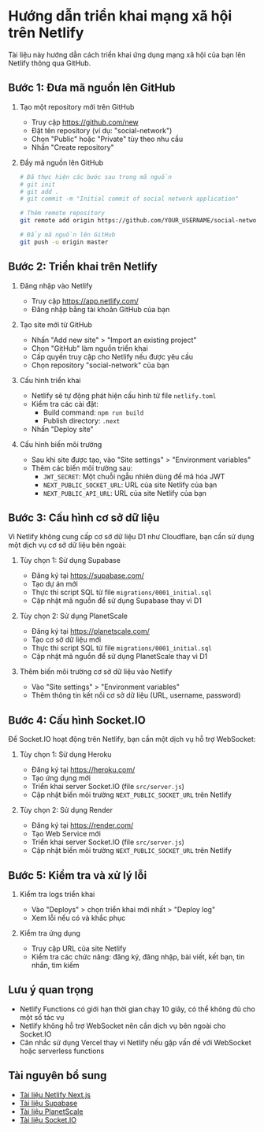 # Hướng dẫn triển khai mạng xã hội trên Netlify

Tài liệu này hướng dẫn cách triển khai ứng dụng mạng xã hội của bạn lên Netlify thông qua GitHub.

## Bước 1: Đưa mã nguồn lên GitHub

1. Tạo một repository mới trên GitHub
   - Truy cập https://github.com/new
   - Đặt tên repository (ví dụ: "social-network")
   - Chọn "Public" hoặc "Private" tùy theo nhu cầu
   - Nhấn "Create repository"

2. Đẩy mã nguồn lên GitHub
   ```bash
   # Đã thực hiện các bước sau trong mã nguồn
   # git init
   # git add .
   # git commit -m "Initial commit of social network application"
   
   # Thêm remote repository
   git remote add origin https://github.com/YOUR_USERNAME/social-network.git
   
   # Đẩy mã nguồn lên GitHub
   git push -u origin master
   ```

## Bước 2: Triển khai trên Netlify

1. Đăng nhập vào Netlify
   - Truy cập https://app.netlify.com/
   - Đăng nhập bằng tài khoản GitHub của bạn

2. Tạo site mới từ GitHub
   - Nhấn "Add new site" > "Import an existing project"
   - Chọn "GitHub" làm nguồn triển khai
   - Cấp quyền truy cập cho Netlify nếu được yêu cầu
   - Chọn repository "social-network" của bạn

3. Cấu hình triển khai
   - Netlify sẽ tự động phát hiện cấu hình từ file `netlify.toml`
   - Kiểm tra các cài đặt:
     - Build command: `npm run build`
     - Publish directory: `.next`
   - Nhấn "Deploy site"

4. Cấu hình biến môi trường
   - Sau khi site được tạo, vào "Site settings" > "Environment variables"
   - Thêm các biến môi trường sau:
     - `JWT_SECRET`: Một chuỗi ngẫu nhiên dùng để mã hóa JWT
     - `NEXT_PUBLIC_SOCKET_URL`: URL của site Netlify của bạn
     - `NEXT_PUBLIC_API_URL`: URL của site Netlify của bạn

## Bước 3: Cấu hình cơ sở dữ liệu

Vì Netlify không cung cấp cơ sở dữ liệu D1 như Cloudflare, bạn cần sử dụng một dịch vụ cơ sở dữ liệu bên ngoài:

1. Tùy chọn 1: Sử dụng Supabase
   - Đăng ký tại https://supabase.com/
   - Tạo dự án mới
   - Thực thi script SQL từ file `migrations/0001_initial.sql`
   - Cập nhật mã nguồn để sử dụng Supabase thay vì D1

2. Tùy chọn 2: Sử dụng PlanetScale
   - Đăng ký tại https://planetscale.com/
   - Tạo cơ sở dữ liệu mới
   - Thực thi script SQL từ file `migrations/0001_initial.sql`
   - Cập nhật mã nguồn để sử dụng PlanetScale thay vì D1

3. Thêm biến môi trường cơ sở dữ liệu vào Netlify
   - Vào "Site settings" > "Environment variables"
   - Thêm thông tin kết nối cơ sở dữ liệu (URL, username, password)

## Bước 4: Cấu hình Socket.IO

Để Socket.IO hoạt động trên Netlify, bạn cần một dịch vụ hỗ trợ WebSocket:

1. Tùy chọn 1: Sử dụng Heroku
   - Đăng ký tại https://heroku.com/
   - Tạo ứng dụng mới
   - Triển khai server Socket.IO (file `src/server.js`)
   - Cập nhật biến môi trường `NEXT_PUBLIC_SOCKET_URL` trên Netlify

2. Tùy chọn 2: Sử dụng Render
   - Đăng ký tại https://render.com/
   - Tạo Web Service mới
   - Triển khai server Socket.IO (file `src/server.js`)
   - Cập nhật biến môi trường `NEXT_PUBLIC_SOCKET_URL` trên Netlify

## Bước 5: Kiểm tra và xử lý lỗi

1. Kiểm tra logs triển khai
   - Vào "Deploys" > chọn triển khai mới nhất > "Deploy log"
   - Xem lỗi nếu có và khắc phục

2. Kiểm tra ứng dụng
   - Truy cập URL của site Netlify
   - Kiểm tra các chức năng: đăng ký, đăng nhập, bài viết, kết bạn, tin nhắn, tìm kiếm

## Lưu ý quan trọng

- Netlify Functions có giới hạn thời gian chạy 10 giây, có thể không đủ cho một số tác vụ
- Netlify không hỗ trợ WebSocket nên cần dịch vụ bên ngoài cho Socket.IO
- Cân nhắc sử dụng Vercel thay vì Netlify nếu gặp vấn đề với WebSocket hoặc serverless functions

## Tài nguyên bổ sung

- [Tài liệu Netlify Next.js](https://docs.netlify.com/integrations/frameworks/next-js/)
- [Tài liệu Supabase](https://supabase.com/docs)
- [Tài liệu PlanetScale](https://planetscale.com/docs)
- [Tài liệu Socket.IO](https://socket.io/docs/)

